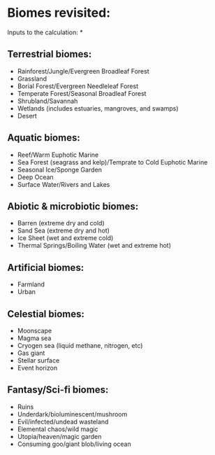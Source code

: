 # Biomes revisited:

Inputs to the calculation:
* 

## Terrestrial biomes:
* Rainforest/Jungle/Evergreen Broadleaf Forest
* Grassland
* Borial Forest/Evergreen Needleleaf Forest
* Temperate Forest/Seasonal Broadleaf Forest
* Shrubland/Savannah
* Wetlands (includes estuaries, mangroves, and swamps)
* Desert

## Aquatic biomes:
* Reef/Warm Euphotic Marine
* Sea Forest (seagrass and kelp)/Temprate to Cold Euphotic Marine
* Seasonal Ice/Sponge Garden
* Deep Ocean
* Surface Water/Rivers and Lakes

## Abiotic & microbiotic biomes:
* Barren (extreme dry and cold)
* Sand Sea (extreme dry and hot)
* Ice Sheet (wet and extreme cold)
* Thermal Springs/Boiling Water (wet and extreme hot)

## Artificial biomes:
* Farmland
* Urban

## Celestial biomes:
* Moonscape
* Magma sea
* Cryogen sea (liquid methane, nitrogen, etc)
* Gas giant
* Stellar surface
* Event horizon

## Fantasy/Sci-fi biomes:
* Ruins
* Underdark/bioluminescent/mushroom
* Evil/infected/undead wasteland
* Elemental chaos/wild magic
* Utopia/heaven/magic garden
* Consuming goo/giant blob/living ocean

